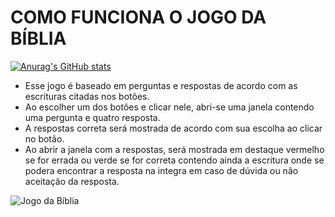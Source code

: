 # COMO FUNCIONA O JOGO DA BÍBLIA

[![Anurag's GitHub stats](https://github-readme-stats.vercel.app/api?username=Adriano1976)](https://github.com/Adriano1976/github-readme-stats)

* Esse jogo é baseado em perguntas e respostas de acordo com as escrituras citadas nos botões.
* Ao escolher um dos botões e clicar nele, abri-se uma janela contendo uma pergunta e quatro resposta.
* A respostas correta será mostrada de acordo com sua escolha ao clicar no botão.
* Ao abrir a janela com a respostas, será mostrada em destaque vermelho se for errada ou verde se for correta contendo ainda a escritura onde se podera encontrar a resposta na integra em caso de dúvida ou não aceitação da resposta.

![Jogo da Bíblia](https://user-images.githubusercontent.com/17755195/128590371-77be3b67-b36f-4580-a4e2-6f20183cf687.png)
